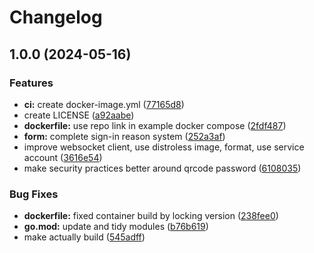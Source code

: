 # Changelog

## 1.0.0 (2024-05-16)


### Features

* **ci:** create docker-image.yml ([77165d8](https://github.com/gar354/bush-campus-signin/commit/77165d820f7a4443f8082bcbce0684f6ad63bf95))
* create LICENSE ([a92aabe](https://github.com/gar354/bush-campus-signin/commit/a92aabe69229b8609ed66ebda6f0422cf9bf67ee))
* **dockerfile:** use repo link in example docker compose ([2fdf487](https://github.com/gar354/bush-campus-signin/commit/2fdf487ca4c7a11ef95318fcb2763d9b277b391e))
* **form:** complete sign-in reason system ([252a3af](https://github.com/gar354/bush-campus-signin/commit/252a3af71ea1dc21f5083f18177b5604c9187bc9))
* improve websocket client, use distroless image, format, use service account ([3616e54](https://github.com/gar354/bush-campus-signin/commit/3616e54b21e4fc15a4934a500f5f73d05d491c02))
* make security practices better around qrcode password ([6108035](https://github.com/gar354/bush-campus-signin/commit/6108035407e56e82fcd12501080cd8d9e6373bee))


### Bug Fixes

* **dockerfile:** fixed container build by locking version ([238fee0](https://github.com/gar354/bush-campus-signin/commit/238fee0ec5dc7c19ddf2916d909fe6ce1892cb49))
* **go.mod:** update and tidy modules ([b76b619](https://github.com/gar354/bush-campus-signin/commit/b76b6191a47cebe2a02d3771071e9e04236bb95a))
* make actually build ([545adff](https://github.com/gar354/bush-campus-signin/commit/545adffb45d5bb72cdce9fa2c18b54fe4ff7da33))
